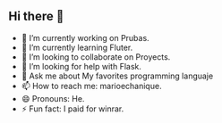 ## Hi there 👋

- 🔭 I’m currently working on Prubas.
- 🌱 I’m currently learning Fluter.
- 👯 I’m looking to collaborate on Proyects.
- 🤔 I’m looking for help with Flask.
- 💬 Ask me about My favorites programming languaje
- 📫 How to reach me: marioechanique.
- 😄 Pronouns: He.
- ⚡ Fun fact: I paid for winrar.
